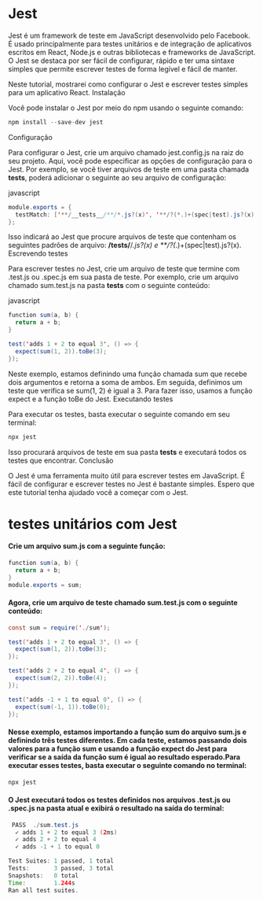 # Jest


Jest é um framework de teste em JavaScript desenvolvido pelo Facebook. É usado principalmente para testes unitários e de integração de aplicativos escritos em React, Node.js e outras bibliotecas e frameworks de JavaScript. O Jest se destaca por ser fácil de configurar, rápido e ter uma sintaxe simples que permite escrever testes de forma legível e fácil de manter.

Neste tutorial, mostrarei como configurar o Jest e escrever testes simples para um aplicativo React.
Instalação

Você pode instalar o Jest por meio do npm usando o seguinte comando:


```java
npm install --save-dev jest
```
Configuração

Para configurar o Jest, crie um arquivo chamado jest.config.js na raiz do seu projeto. Aqui, você pode especificar as opções de configuração para o Jest. Por exemplo, se você tiver arquivos de teste em uma pasta chamada __tests__, poderá adicionar o seguinte ao seu arquivo de configuração:

javascript
```java
module.exports = {
  testMatch: ['**/__tests__/**/*.js?(x)', '**/?(*.)+(spec|test).js?(x)'],
};
```
Isso indicará ao Jest que procure arquivos de teste que contenham os seguintes padrões de arquivo: **/__tests__/**/*.js?(x) e **/?(*.)+(spec|test).js?(x).
Escrevendo testes

Para escrever testes no Jest, crie um arquivo de teste que termine com .test.js ou .spec.js em sua pasta de teste. Por exemplo, crie um arquivo chamado sum.test.js na pasta __tests__ com o seguinte conteúdo:

javascript

```java
function sum(a, b) {
  return a + b;
}
```

```java
test('adds 1 + 2 to equal 3', () => {
  expect(sum(1, 2)).toBe(3);
});
```
Neste exemplo, estamos definindo uma função chamada sum que recebe dois argumentos e retorna a soma de ambos. Em seguida, definimos um teste que verifica se sum(1, 2) é igual a 3. Para fazer isso, usamos a função expect e a função toBe do Jest.
Executando testes

Para executar os testes, basta executar o seguinte comando em seu terminal:

```java
npx jest
```
Isso procurará arquivos de teste em sua pasta __tests__ e executará todos os testes que encontrar.
Conclusão

O Jest é uma ferramenta muito útil para escrever testes em JavaScript. É fácil de configurar e escrever testes no Jest é bastante simples. Espero que este tutorial tenha ajudado você a começar com o Jest.

# testes unitários com Jest

<h4>Crie um arquivo sum.js com a seguinte função:</h4>

```java
function sum(a, b) {
  return a + b;
}
module.exports = sum;
```

<h4>Agora, crie um arquivo de teste chamado sum.test.js com o seguinte conteúdo:</h4>

```java
const sum = require('./sum');

test('adds 1 + 2 to equal 3', () => {
  expect(sum(1, 2)).toBe(3);
});

test('adds 2 + 2 to equal 4', () => {
  expect(sum(2, 2)).toBe(4);
});

test('adds -1 + 1 to equal 0', () => {
  expect(sum(-1, 1)).toBe(0);
});
```

<h4>Nesse exemplo, estamos importando a função sum do arquivo sum.js e definindo três testes diferentes. Em cada teste, estamos passando dois valores para a função sum e usando a função expect do Jest para verificar se a saída da função sum é igual ao resultado esperado.Para executar esses testes, basta executar o seguinte comando no terminal:</h4>

```java
npx jest
```

<h4>O Jest executará todos os testes definidos nos arquivos .test.js ou .spec.js na pasta atual e exibirá o resultado na saída do terminal:</h4>

```java
 PASS  ./sum.test.js
  ✓ adds 1 + 2 to equal 3 (2ms)
  ✓ adds 2 + 2 to equal 4
  ✓ adds -1 + 1 to equal 0

Test Suites: 1 passed, 1 total
Tests:       3 passed, 3 total
Snapshots:   0 total
Time:        1.244s
Ran all test suites.
```
